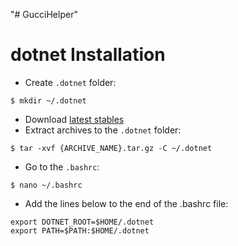 "# GucciHelper" 

# dotnet Installation
* Create `.dotnet` folder:
```
$ mkdir ~/.dotnet
```
* Download [latest stables](https://dotnet.microsoft.com/download/dotnet/5.0)
* Extract archives to the `.dotnet` folder:
```
$ tar -xvf {ARCHIVE_NAME}.tar.gz -C ~/.dotnet
```
* Go to the `.bashrc`:
```
$ nano ~/.bashrc
```
* Add the lines below to the end of the .bashrc file:
```
export DOTNET_ROOT=$HOME/.dotnet 
export PATH=$PATH:$HOME/.dotnet
```
